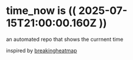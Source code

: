 # time_now is (( 2025-07-15T21:00:00.160Z ))

an automated repo that shows the currnent time

inspired by [breakingheatmap](https://github.com/breakingheatmap/breakingheatmap)